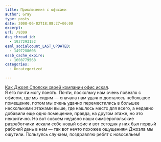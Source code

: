 ```yaml
---
title: Приключения с офисами
author: Gray
type: posts
date: 2008-06-02T18:08:27+00:00
excerpt:
url: /9309
dsq_thread_id:
  - 1937293152
esml_socialcount_LAST_UPDATED:
  - 1497288603
essb_cache_expire:
  - 1608779568
categories:
  - Uncategorized

---
```








<a href="http://www.inc.com/magazine/20080601/how-hard-could-it-be-adventures-in-office-space.html?partner=fogcreek" target="_blank">Как Джоэл Сполски своей компании офис искал</a>.  
Я его почти могу понять. Почти, поскольку нам очень повезло с офисом, где мы сидим &#8212; сначала нам удачно досталось небольшое помещение, потом мы очень удачно переместились в большее несколькими этажами выше, где нашлось место для всего, а недавно добавили еще одно помещение, правда, на другом этаже, но это некритично. Но вот совсем недавно наши симферопольские разработчики искали себе новый офис и вот сегодня у них был первый рабочий день в нем &#8212; так вот нечто похожее ощущениям Джоэла мы ощутили. Пользуясь случаем, поздравляю ребят с новосельем!